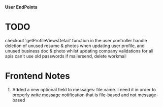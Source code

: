 **User EndPoints**


# TODO
checkout 'getProfileViewsDetail' function in the user controller
handle deletion of unused resume & photos when updating user profile, and unused business doc & photo whilst updating company
validations for all apis
can't use old passwords
if mailersend, delete workmail

# Frontend Notes

1.  Added a new optional field to messages: file.name. I need it in order to properly write message notification that is file-based and not message-based
